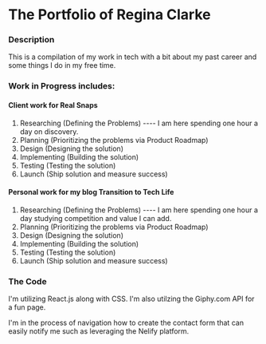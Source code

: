 # The Portfolio of Regina Clarke

### Description

This is a compilation of my work in tech with a bit about my past career and some things I do in my free time.

### Work in Progress includes: 

#### Client work for Real Snaps
1. Researching (Defining the Problems) ---- I am here spending one hour a day on discovery.
2. Planning (Prioritizing the problems via Product Roadmap)
3. Design (Designing the solution)
4. Implementing (Building the solution)
5. Testing (Testing the solution)
6. Launch (Ship solution and measure success)

#### Personal work for my blog Transition to Tech Life
1. Researching (Defining the Problems) ---- I am here spending one hour a day studying competition and value I can add.
2. Planning (Prioritizing the problems via Product Roadmap)
3. Design (Designing the solution)
4. Implementing (Building the solution)
5. Testing (Testing the solution)
6. Launch (Ship solution and measure success)


### The Code
I'm utilizing React.js along with CSS. I'm also utilzing the Giphy.com API for a fun page.

I'm in the process of navigation how to create the contact form that can easily notify me such as leveraging the Nelify platform.
